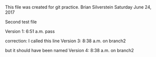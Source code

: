 This file was created for git practice.
Brian Silverstein  Saturday June 24, 2017

Second test file

Version 1: 6:51 a.m.
pass

correction: I called this line
Version 3: 8:38 a.m.
on branch2

but it should have been named
Version 4: 8:38 a.m.
on branch2
